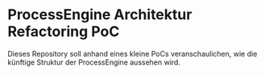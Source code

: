 # ProcessEngine Architektur Refactoring PoC

Dieses Repository soll anhand eines kleine PoCs veranschaulichen, wie die künftige Struktur der ProcessEngine aussehen wird.
